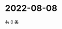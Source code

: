 # 2022-08-08

共 0 条

<!-- BEGIN WEIBO -->
<!-- 最后更新时间 Mon Aug 08 2022 22:16:40 GMT+0800 (China Standard Time) -->

<!-- END WEIBO -->
